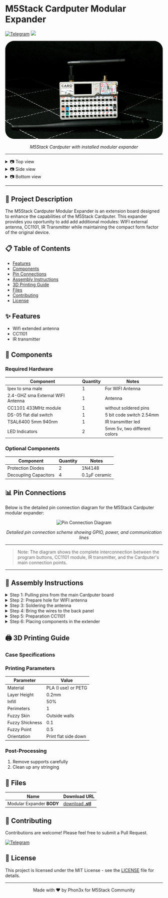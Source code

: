 # M5Stack Cardputer Modular Expander

[![Telegram](https://img.shields.io/badge/Telegram-2CA5E0?logo=telegram&logoColor=white)](https://t.me/myinforaw)
<a href="https://github.com/Phon3x/M5Cardputer/blob/main/LICENSE">
  <img src="https://img.shields.io/badge/license-MIT-_red.svg">
</a>

<div align="center">
  <img src="https://github.com/Phon3x/M5Cardputer/blob/main/assets/images/dev_1.png?raw=true" style="border-radius:28px;" alt="M5Stack Cardputer Modular Expander" />
  <p><em>M5Stack Cardputer with installed modular expander</em></p>
</div>

---

<details>
<summary>📷 Top view</summary>
<div align="center">
  <img src="hhttps://github.com/Phon3x/M5Cardputer/blob/main/assets/images/dev_2.png?raw=true" alt="Top">
</div>
</details>
<details>
<summary>📷 Side view</summary>
<div align="center">
  <img src="hhttps://github.com/Phon3x/M5Cardputer/blob/main/assets/images/dev_3.png?raw=true" alt="Side">
</div>
</details>
<details>
<summary>📷 Bottom view</summary>
<div align="center">
  <img src="hhttps://github.com/Phon3x/M5Cardputer/blob/main/assets/images/dev_4.png?raw=true" alt="Bottom">
</div>
</details>

---

## 📝 Project Description

The M5Stack Cardputer Modular Expander is an extension board designed to enhance the capabilities of the M5Stack Cardputer. This expander provides you oportunity to add add additional modules: WIFI external antenna, CC1101, IR Transmitter while maintaining the compact form factor of the original device.

## 📋 Table of Contents

- [Features](#features)
- [Components](#components)
- [Pin Connections](#pin-connections)
- [Assembly Instructions](#assembly-instructions)
- [3D Printing Guide](#3d-printing-guide)
- [Files](#Files)
- [Contributing](#contributing)
- [License](#license)

## ✨ Features

- Wifi extended antenna
- CC1101
- IR transmitter

## 🔧 Components

### Required Hardware

| Component | Quantity | Notes |
|-----------|----------|--------|
| Ipex to sma male | 1 | For WIFI Antenna |
| 2.4-GHZ sma External WIFI Antenna | 1 | Antenna |
| CC1101 433MHz module | 1 | without soldered pins |
| DS-05 flat dial switch | 1 | 5 bit code switch 2.54mm |
| TSAL6400 5mm 940nm | 1 | IR transmitter led |
| LED Indicators | 2 |  5mm 5v, two different colors |

### Optional Components

| Component | Quantity | Notes |
|-----------|----------|--------|
| Protection Diodes | 2 | 1N4148 |
| Decoupling Capacitors | 4 | 0.1µF ceramic |

## 📊 Pin Connections

Below is the detailed pin connection diagram for the M5Stack Cardputer modular expander:

<div align="center">
  <img src="hhttps://github.com/Phon3x/M5Cardputer/blob/main/assets/images/diagram.png?raw=true" alt="Pin Connection Diagram" />
  <p><em>Detailed pin connection scheme showing GPIO, power, and communication lines</em></p>
</div>

---

> Note: The diagram shows the complete interconnection between the program buttons, CC1101 module, IR transmitter, and the Cardputer's main connection points.

---

## 🔨 Assembly Instructions

<details>
<summary>Step 1: Pulling pins from the main Cardputer board</summary>
<div align="center">
  <a href="hhttps://github.com/Phon3x/M5Cardputer/blob/main/assets/images/dev_5.png?raw=true"><img src="hhttps://github.com/Phon3x/M5Cardputer/blob/main/assets/images/dev_5.png?raw=true" alt="Pulling pins" width="38%"></a>
  <a href="hhttps://github.com/Phon3x/M5Cardputer/blob/main/assets/images/dev_6.png?raw=true"><img src="hhttps://github.com/Phon3x/M5Cardputer/blob/main/assets/images/dev_6.png?raw=true" alt="Pulling pins" width="38%"></a>
</div>
  
#### ⚠️ Required Advanced level of soldering skills!
> [!TIP]
> Note: *USE 30AWG silicon wires*! if you do not have special equipment or skills for this step, you can go on any mobile repair shop and ask them. (probably cost you 10$ or free.)

*Pinouts discovered by @PAZGUSTAVO*

</details>

<details>
<summary>Step 2: Prepare hole for WIFI antenna</summary>
<div align="center">
  <a href="hhttps://github.com/Phon3x/M5Cardputer/blob/main/assets/images/dev_13.png?raw=true"><img src="hhttps://github.com/Phon3x/M5Cardputer/blob/main/assets/images/dev_13.png?raw=true" alt="hole for WIFI antenna" width="48%"></a>
  <a href="hhttps://github.com/Phon3x/M5Cardputer/blob/main/assets/images/dev_8.png?raw=true"><img src="hhttps://github.com/Phon3x/M5Cardputer/blob/main/assets/images/dev_8.png?raw=true" alt="WIFI antenna wire" width="48%"></a>
</div>
> [!IMPORTANT]
> Note: You will need a 3 mm drill (depending on the thickness of the antenna cable). I do not recommend taking more than 3 mm!

</details>

<details>
<summary>Step 3: Soldering the antenna</summary>
<div align="center">
  <a href="hhttps://github.com/Phon3x/M5Cardputer/blob/main/assets/images/dev_9.png?raw=true"><img src="hhttps://github.com/Phon3x/M5Cardputer/blob/main/assets/images/dev_9.png?raw=true" alt="hole for WIFI antenna" width="88%"></a>
</div>
> [!IMPORTANT]
> Note: You have to cut integrated antenna, which is attached on M5StackS3.
</details>

<details>
<summary>Step 4: Bring the wires to the back panel</summary>
<div align="center">
  <a href="hhttps://github.com/Phon3x/M5Cardputer/blob/main/assets/images/dev_7.png?raw=true"><img src="hhttps://github.com/Phon3x/M5Cardputer/blob/main/assets/images/dev_7.png?raw=true" alt="back panel" width="88%"></a>
</div>
</details>

<details>
<summary>Step 5: Preparation CC1101</summary>
<div align="center">
  <a href="hhttps://github.com/Phon3x/M5Cardputer/blob/main/assets/images/dev_11.png?raw=true"><img src="hhttps://github.com/Phon3x/M5Cardputer/blob/main/assets/images/dev_11.png?raw=true" alt="CC1101" width="88%"></a>
</div>
</details>

<details>
<summary>Step 6: Placing components in the extender</summary>
<div align="center">
  <a href="hhttps://github.com/Phon3x/M5Cardputer/blob/main/assets/images/dev_12.png?raw=true"><img src="hhttps://github.com/Phon3x/M5Cardputer/blob/main/assets/images/dev_12.png?raw=true" alt="components assembling" width="88%"></a>
</div>
> [!TIP]
> Note: *Picture from first assembling test* forget to take final version, it is much clear 😆
</details>

## 🖨️ 3D Printing Guide

### Case Specifications

### Printing Parameters

| Parameter | Value |
|-----------|--------|
| Material | PLA (I use) or PETG |
| Layer Height | 0.2mm |
| Infill | 50% |
| Perimeters | 1 |
| Fuzzy Skin | Outside walls |
| Fuzzy Shickness | 0.1 |
| Fuzzy Point | 0.5 |
| Orientation | Print flat side down |

### Post-Processing

1. Remove supports carefully
2. Clean up any stringing

## 📁 Files

| Name | Download URL |
|-----------|--------|
| Modular Expander **BODY** | [download **.stl**](https://github.com/) |

## 🤝 Contributing

Contributions are welcome! Please feel free to submit a Pull Request.

[![Telegram](https://img.shields.io/badge/Telegram-2CA5E0?logo=telegram&logoColor=white)](https://t.me/myinforaw)

## 📄 License

This project is licensed under the MIT License - see the [LICENSE](https://github.com/Phon3x/M5Cardputer/blob/main/LICENSE) file for details.

---

<div align="center">
  <p>Made with ❤️ by Phon3x for M5Stack Community</p>
</div>
